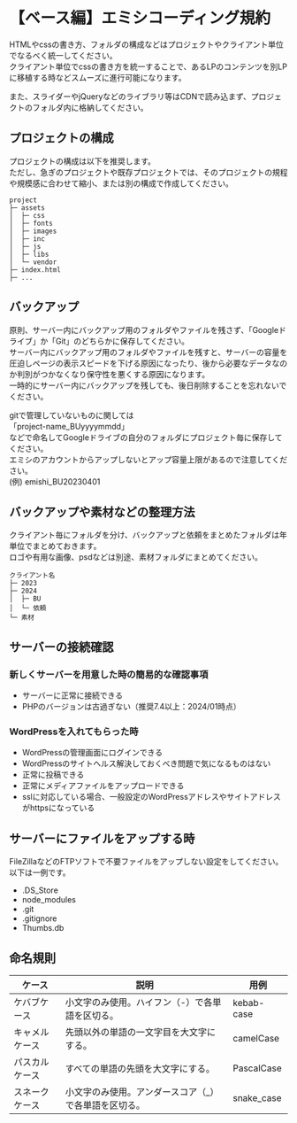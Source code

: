 # 【ベース編】エミシコーディング規約

HTMLやcssの書き方、フォルダの構成などはプロジェクトやクライアント単位でなるべく統一してください。  
クライアント単位でcssの書き方を統一することで、あるLPのコンテンツを別LPに移植する時などスムーズに進行可能になります。

また、スライダーやjQueryなどのライブラリ等はCDNで読み込まず、プロジェクトのフォルダ内に格納してください。  

## プロジェクトの構成

プロジェクトの構成は以下を推奨します。  
ただし、急ぎのプロジェクトや既存プロジェクトでは、そのプロジェクトの規程や規模感に合わせて縮小、または別の構成で作成してください。  

``` -
project
├─ assets
│  ├─ css
│  ├─ fonts
│  ├─ images
│  ├─ inc
│  ├─ js
│  ├─ libs
│  └─ vendor
├─ index.html
├─ ...
```

## バックアップ

原則、サーバー内にバックアップ用のフォルダやファイルを残さず、「Googleドライブ」か「Git」のどちらかに保存してください。  
サーバー内にバックアップ用のフォルダやファイルを残すと、サーバーの容量を圧迫しページの表示スピードを下げる原因になったり、後から必要なデータなのか判別がつかなくなり保守性を悪くする原因になります。  
一時的にサーバー内にバックアップを残しても、後日削除することを忘れないでください。  

gitで管理していないものに関しては  
「project-name_BUyyyymmdd」  
などで命名してGoogleドライブの自分のフォルダにプロジェクト毎に保存してください。  
エミシのアカウントからアップしないとアップ容量上限があるので注意してください。  
(例) emishi_BU20230401

## バックアップや素材などの整理方法

クライアント毎にフォルダを分け、バックアップと依頼をまとめたフォルダは年単位でまとめておきます。  
ロゴや有用な画像、psdなどは別途、素材フォルダにまとめてください。  

``` -
クライアント名
├─ 2023
├─ 2024
│  ├─ BU
│  └─ 依頼
└─ 素材
```

## サーバーの接続確認

### 新しくサーバーを用意した時の簡易的な確認事項

- サーバーに正常に接続できる
- PHPのバージョンは古過ぎない（推奨7.4以上：2024/01時点）

### WordPressを入れてもらった時

- WordPressの管理画面にログインできる
- WordPressのサイトヘルス解決しておくべき問題で気になるものはない
- 正常に投稿できる
- 正常にメディアファイルをアップロードできる
- sslに対応している場合、一般設定のWordPressアドレスやサイトアドレスがhttpsになっている

## サーバーにファイルをアップする時

FileZillaなどのFTPソフトで不要ファイルをアップしない設定をしてください。
以下は一例です。

- .DS_Store
- node_modules
- .git
- .gitignore
- Thumbs.db

## 命名規則

| ケース | 説明 | 用例 |
|-----------|-----------|-----------|
| ケバブケース | 小文字のみ使用。ハイフン（-）で各単語を区切る。 | kebab-case |
| キャメルケース | 先頭以外の単語の一文字目を大文字にする。 | camelCase |
| パスカルケース | すべての単語の先頭を大文字にする。 | PascalCase |
| スネークケース | 小文字のみ使用。アンダースコア（_）で各単語を区切る。 | snake_case |
